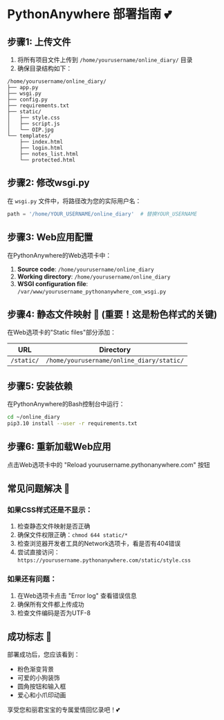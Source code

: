 # PythonAnywhere 部署指南 💕

## 步骤1: 上传文件
1. 将所有项目文件上传到 `/home/yourusername/online_diary/` 目录
2. 确保目录结构如下：
```
/home/yourusername/online_diary/
├── app.py
├── wsgi.py
├── config.py
├── requirements.txt
├── static/
│   ├── style.css
│   ├── script.js
│   └── OIP.jpg
└── templates/
    ├── index.html
    ├── login.html
    ├── notes_list.html
    └── protected.html
```

## 步骤2: 修改wsgi.py
在 `wsgi.py` 文件中，将路径改为您的实际用户名：
```python
path = '/home/YOUR_USERNAME/online_diary'  # 替换YOUR_USERNAME
```

## 步骤3: Web应用配置
在PythonAnywhere的Web选项卡中：

1. **Source code**: `/home/yourusername/online_diary`
2. **Working directory**: `/home/yourusername/online_diary`
3. **WSGI configuration file**: `/var/www/yourusername_pythonanywhere_com_wsgi.py`

## 步骤4: 静态文件映射 🎨 (重要！这是粉色样式的关键)
在Web选项卡的"Static files"部分添加：

| URL | Directory |
|-----|-----------|
| `/static/` | `/home/yourusername/online_diary/static/` |

## 步骤5: 安装依赖
在PythonAnywhere的Bash控制台中运行：
```bash
cd ~/online_diary
pip3.10 install --user -r requirements.txt
```

## 步骤6: 重新加载Web应用
点击Web选项卡中的 "Reload yourusername.pythonanywhere.com" 按钮

## 常见问题解决 🔧

### 如果CSS样式还是不显示：
1. 检查静态文件映射是否正确
2. 确保文件权限正确：`chmod 644 static/*`
3. 检查浏览器开发者工具的Network选项卡，看是否有404错误
4. 尝试直接访问：`https://yourusername.pythonanywhere.com/static/style.css`

### 如果还有问题：
1. 在Web选项卡点击 "Error log" 查看错误信息
2. 确保所有文件都上传成功
3. 检查文件编码是否为UTF-8

## 成功标志 💖
部署成功后，您应该看到：
- 粉色渐变背景
- 可爱的小狗装饰
- 圆角按钮和输入框
- 爱心和小爪印动画

享受您和丽君宝宝的专属爱情回忆录吧！💕 